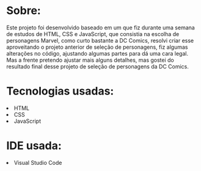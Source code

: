# Sobre:
<p>Este projeto foi desenvolvido baseado em um que fiz durante uma semana de estudos de HTML, CSS e JavaScript, que consistia na escolha de personagens Marvel, como curto bastante a DC Comics, resolvi criar esse aproveitando o projeto anterior de seleção de personagens, fiz algumas alterações no código, ajustando algumas partes para dá uma cara legal. Mas a frente pretendo ajustar mais alguns detalhes, mas gostei do resultado final desse projeto de seleção de personagens da DC Comics.</p>

# Tecnologias usadas:
<li>HTML</li>
<li>CSS</li>
<li>JavaScript</li>

# IDE usada:
<li>Visual Studio Code</li>

